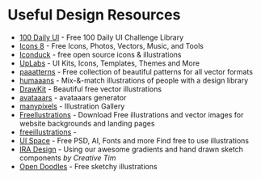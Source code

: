 # Useful Design Resources

- [100 Daily UI](https://100dailyui.webflow.io) - Free 100 Daily UI Challenge Library
- [Icons 8](https://icons8.com/) - Free Icons, Photos, Vectors, Music, and Tools
- [Iconduck](https://iconduck.com/) - free open source icons & illustrations
- [UpLabs](https://www.uplabs.com/) - UI Kits, Icons, Templates, Themes and More
- [paaatterns](https://products.ls.graphics/paaatterns/) - Free collection of beautiful patterns for all vector formats
- [humaaans](https://humaaans.com/) - Mix-&-match illustrations of people with a design library
- [DrawKit](https://www.drawkit.io/) - Beautiful free vector illustrations
- [avataaars](https://getavataaars.com/) - avataaars generator
- [manypixels](https://www.manypixels.co/gallery/) - Illustration Gallery
- [Freellustrations](https://www.freellustrations.com/) - Download Free illustrations and vector images for website backgrounds and landing pages
- [freeillustrations](https://freeillustrations.xyz/) - 
- [UI Space](https://uispace.net/) - Free PSD, AI, Fonts and more
Find free to use illustrations
- [IRA Design](https://iradesign.io/) - Using our awesome gradients and hand drawn sketch components *by Creative Tim*
- [Open Doodles](https://www.opendoodles.com/) - Free sketchy illustrations